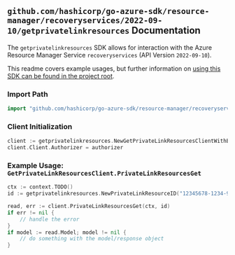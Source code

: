 
## `github.com/hashicorp/go-azure-sdk/resource-manager/recoveryservices/2022-09-10/getprivatelinkresources` Documentation

The `getprivatelinkresources` SDK allows for interaction with the Azure Resource Manager Service `recoveryservices` (API Version `2022-09-10`).

This readme covers example usages, but further information on [using this SDK can be found in the project root](https://github.com/hashicorp/go-azure-sdk/tree/main/docs).

### Import Path

```go
import "github.com/hashicorp/go-azure-sdk/resource-manager/recoveryservices/2022-09-10/getprivatelinkresources"
```


### Client Initialization

```go
client := getprivatelinkresources.NewGetPrivateLinkResourcesClientWithBaseURI("https://management.azure.com")
client.Client.Authorizer = authorizer
```


### Example Usage: `GetPrivateLinkResourcesClient.PrivateLinkResourcesGet`

```go
ctx := context.TODO()
id := getprivatelinkresources.NewPrivateLinkResourceID("12345678-1234-9876-4563-123456789012", "example-resource-group", "vaultValue", "privateLinkResourceValue")

read, err := client.PrivateLinkResourcesGet(ctx, id)
if err != nil {
	// handle the error
}
if model := read.Model; model != nil {
	// do something with the model/response object
}
```
